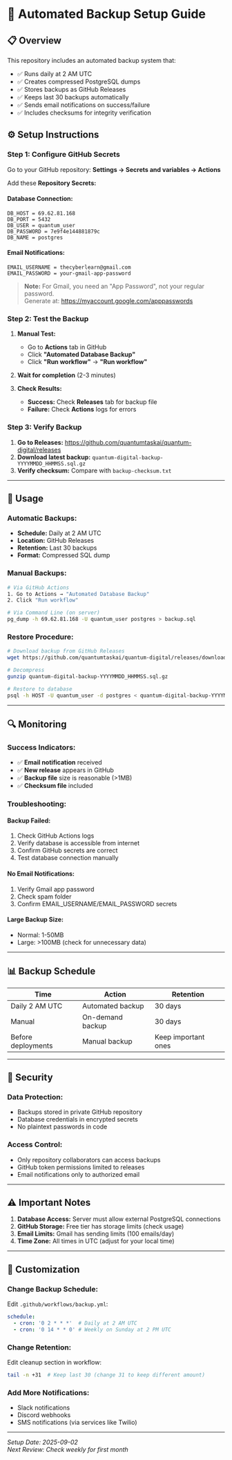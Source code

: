 # 🔄 Automated Backup Setup Guide

## 📋 **Overview**

This repository includes an automated backup system that:
- ✅ Runs daily at 2 AM UTC
- ✅ Creates compressed PostgreSQL dumps
- ✅ Stores backups as GitHub Releases
- ✅ Keeps last 30 backups automatically
- ✅ Sends email notifications on success/failure
- ✅ Includes checksums for integrity verification

## ⚙️ **Setup Instructions**

### **Step 1: Configure GitHub Secrets**

Go to your GitHub repository: **Settings → Secrets and variables → Actions**

Add these **Repository Secrets:**

#### **Database Connection:**
```
DB_HOST = 69.62.81.168
DB_PORT = 5432
DB_USER = quantum_user
DB_PASSWORD = 7e9f4e144881879c
DB_NAME = postgres
```

#### **Email Notifications:**
```
EMAIL_USERNAME = thecyberlearn@gmail.com
EMAIL_PASSWORD = your-gmail-app-password
```

> **Note:** For Gmail, you need an "App Password", not your regular password.  
> Generate at: https://myaccount.google.com/apppasswords

### **Step 2: Test the Backup**

1. **Manual Test:**
   - Go to **Actions** tab in GitHub
   - Click **"Automated Database Backup"**
   - Click **"Run workflow"** → **"Run workflow"**

2. **Wait for completion** (2-3 minutes)

3. **Check Results:**
   - **Success:** Check **Releases** tab for backup file
   - **Failure:** Check **Actions** logs for errors

### **Step 3: Verify Backup**

1. **Go to Releases:** https://github.com/quantumtaskai/quantum-digital/releases
2. **Download latest backup:** `quantum-digital-backup-YYYYMMDD_HHMMSS.sql.gz`
3. **Verify checksum:** Compare with `backup-checksum.txt`

---

## 🔧 **Usage**

### **Automatic Backups:**
- **Schedule:** Daily at 2 AM UTC
- **Location:** GitHub Releases
- **Retention:** Last 30 backups
- **Format:** Compressed SQL dump

### **Manual Backups:**
```bash
# Via GitHub Actions
1. Go to Actions → "Automated Database Backup"
2. Click "Run workflow"

# Via Command Line (on server)
pg_dump -h 69.62.81.168 -U quantum_user postgres > backup.sql
```

### **Restore Procedure:**
```bash
# Download backup from GitHub Releases
wget https://github.com/quantumtaskai/quantum-digital/releases/download/backup-YYYYMMDD_HHMMSS/quantum-digital-backup-YYYYMMDD_HHMMSS.sql.gz

# Decompress
gunzip quantum-digital-backup-YYYYMMDD_HHMMSS.sql.gz

# Restore to database
psql -h HOST -U quantum_user -d postgres < quantum-digital-backup-YYYYMMDD_HHMMSS.sql
```

---

## 🔍 **Monitoring**

### **Success Indicators:**
- ✅ **Email notification** received
- ✅ **New release** appears in GitHub
- ✅ **Backup file** size is reasonable (>1MB)
- ✅ **Checksum file** included

### **Troubleshooting:**

#### **Backup Failed:**
1. Check GitHub Actions logs
2. Verify database is accessible from internet
3. Confirm GitHub secrets are correct
4. Test database connection manually

#### **No Email Notifications:**
1. Verify Gmail app password
2. Check spam folder
3. Confirm EMAIL_USERNAME/EMAIL_PASSWORD secrets

#### **Large Backup Size:**
- Normal: 1-50MB
- Large: >100MB (check for unnecessary data)

---

## 📊 **Backup Schedule**

| Time | Action | Retention |
|------|--------|-----------|
| Daily 2 AM UTC | Automated backup | 30 days |
| Manual | On-demand backup | 30 days |
| Before deployments | Manual backup | Keep important ones |

---

## 🔐 **Security**

### **Data Protection:**
- Backups stored in private GitHub repository
- Database credentials in encrypted secrets
- No plaintext passwords in code

### **Access Control:**
- Only repository collaborators can access backups
- GitHub token permissions limited to releases
- Email notifications only to authorized email

---

## ⚠️ **Important Notes**

1. **Database Access:** Server must allow external PostgreSQL connections
2. **GitHub Storage:** Free tier has storage limits (check usage)
3. **Email Limits:** Gmail has sending limits (100 emails/day)
4. **Time Zone:** All times in UTC (adjust for your local time)

---

## 🔧 **Customization**

### **Change Backup Schedule:**
Edit `.github/workflows/backup.yml`:
```yaml
schedule:
  - cron: '0 2 * * *'  # Daily at 2 AM UTC
  - cron: '0 14 * * 0' # Weekly on Sunday at 2 PM UTC
```

### **Change Retention:**
Edit cleanup section in workflow:
```bash
tail -n +31  # Keep last 30 (change 31 to keep different amount)
```

### **Add More Notifications:**
- Slack notifications
- Discord webhooks  
- SMS notifications (via services like Twilio)

---

*Setup Date: 2025-09-02*  
*Next Review: Check weekly for first month*